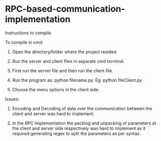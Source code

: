 # RPC-based-communication-implementation


Instructions to compile

To compile in cmd: 

1.	Open the directory/folder where the project resided.

2.	Run the server and client files in separate cmd terminal.

3.	First run the server file and then run the client file.

4.	Run the program as: python filename.py. Eg: python fileClient.py

5.	Choose the menu options in the client side.

Issues:

1.	Encoding and Decoding of data over the communication between the client and server was hard to implement.

2.	In the RPC implementation the packing and unpacking of parameters at the client and server side respectively was hard to implement as it required generating regex to split the parameters as per syntax.

